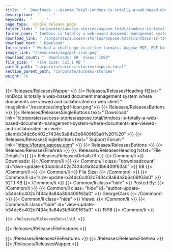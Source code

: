 ```yaml
---
title:  "  Downloads ---Aspose.Total-inndocs-is-totally-a-web-based-document-management-system-where-documents-are-viewed-and-collaborated-on-web-client . " 
description:  "    . " 
keywords:  "    . " 
page_type:  single_release_page
folder_link: " corporate/success-stories/aspose.total/inndocs-is-totally-a-web-based-document-management-system-where-documents-are-viewed-and-collaborated-on-web-client/"
folder_name: " InnDocs is totally a web-based document management system where documents are viewed and collaborated on web client."
download_link: " /corporate/success-stories/aspose.total/inndocs-is-totally-a-web-based-document-management-system-where-documents-are-viewed-and-collaborated-on-web-client/b34dc6c402c7434c9a84a3b6409f63a0"
download_text: " Download"
Intro_text: " We had a challenge in office formats. Aspose PDF, PDF Kit, Aspose Words and Cell..."
image_link: "/resources/img/pdf-icon.png"
download_count: "  Downloads: 68  Views: 1598"
file_size: "  File Size: 521.1 KB "
parent_path: "corporate/success-stories/aspose.total"
section_parent_path: "corporate/success-stories"
weight: 70
---
```


{{< Releases/ReleasesWapper >}}
  {{< Releases/ReleasesHeading H2txt=" InnDocs is totally a web-based document management system where documents are viewed and collaborated on web client." imagelink="/resources/img/pdf-icon.png">}}
  {{< Releases/ReleasesButtons >}}
    {{< Releases/ReleasesSingleButtons text=" Download" link="/corporate/success-stories/aspose.total/inndocs-is-totally-a-web-based-document-management-system-where-documents-are-viewed-and-collaborated-on-web-client/b34dc6c402c7434c9a84a3b6409f63a0%20%20" >}}
    {{< Releases/ReleasesSingleButtons text=" Support Forum " link="https://forum.aspose.com" >}}
  {{< Releases/ReleasesButtons >}}
  {{< Releases/ReleasesFileArea >}}
    {{< Releases/ReleasesHeading h4txt="File Details">}}
    {{< Releases/ReleasesDetailsUl >}}
            {{< Common/li  >}} Downloads: {{< /Common/li >}} 
      {{< Common/li class="downloadcount" id="dwn-update-b34dc6c402c7434c9a84a3b6409f63a0" >}} 68 {{< /Common/li >}} 
      {{< Common/li  >}} File Size: {{< /Common/li >}} 
      {{< Common/li id="size-update-b34dc6c402c7434c9a84a3b6409f63a0" >}} 521.1 KB {{< /Common/li >}} 
      {{< Common/li  class="hide" >}} Posted By: {{< /Common/li >}} 
      {{< Common/li class="hide" id="author-update-b34dc6c402c7434c9a84a3b6409f63a0" >}} GeorgeClark {{< /Common/li >}} 
      {{< Common/li class="hide"  >}} Views: {{< /Common/li >}} 
      {{< Common/li class="hide" id="view-update-b34dc6c402c7434c9a84a3b6409f63a0" >}} 1598 {{< /Common/li >}} 

    {{< /Releases/ReleasesDetailsUl >}}

  {{< Releases/ReleasesFileFeatures >}}
      
  {{< /Releases/ReleasesFileFeatures >}}
 {{< /Releases/ReleasesFileArea >}}
{{< /Releases/ReleasesWapper >}}


